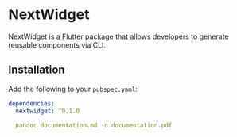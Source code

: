 # NextWidget

NextWidget is a Flutter package that allows developers to generate reusable components via CLI.

## Installation

Add the following to your `pubspec.yaml`:

```yaml
dependencies:
  nextwidget: ^0.1.0

  pandoc documentation.md -o documentation.pdf